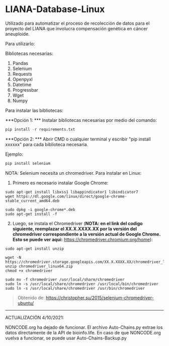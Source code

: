 # LIANA-Database-Linux
Utilizado para automatizar el proceso de recolección de datos para el proyecto del LIANA que involucra compensación genética en cáncer aneuploide.

Para utilizarlo:

Bibliotecas necesarias:

1. Pandas 
2. Selenium 
3. Requests 
4. Openpyxl
5. Datetime 
6. Progressbar
7. Wget
8. Numpy

Para instalar las bibliotecas:

***Opción 1: ***
Instalar bibliotecas necesarias por medio del comando:


```python
pip install -r requirements.txt
```

***Opción 2: ***
Abrir CMD o cualquier terminal y escribir "pip install xxxxxx" para cada biblioteca necesaria.

Ejemplo: 
```python
pip install selenium
```

NOTA: Selenium necesita un chromedriver. Para instalar en Linux:

1. Primero es necesario instalar Google Chrome:

```
sudo apt-get install libxss1 libappindicator1 libindicator7
wget https://dl.google.com/linux/direct/google-chrome-stable_current_amd64.deb

sudo dpkg -i google-chrome*.deb
sudo apt-get install -f

```

2. Luego, se instala el Chromedriver (**NOTA: en el link del codigo siguiente, reemplazar el XX.X.XXXX.XX por la versión del chromedriver correspondiente a la versión actual de Google Chrome. Esto se puede ver aqui:** https://chromedriver.chromium.org/home):

```
sudo apt-get install unzip

wget -N https://chromedriver.storage.googleapis.com/XX.X.XXXX.XX/chromedriver_linux64.zip
unzip chromedriver_linux64.zip
chmod +x chromedriver

sudo mv -f chromedriver /usr/local/share/chromedriver
sudo ln -s /usr/local/share/chromedriver /usr/local/bin/chromedriver
sudo ln -s /usr/local/share/chromedriver /usr/bin/chromedriver

```


>Obtenido de: https://christopher.su/2015/selenium-chromedriver-ubuntu/
---------------------------------------------------------------------------------------------------------------------------

ACTUALIZACIÓN 4/10/2021:

NONCODE.org ha dejado de funcionar. El archivo Auto-Chains.py extrae los datos directamente de la API de bioinfo.life. 
En caso de que NONCODE.org vuelva a funcionar, se puede usar Auto-Chains-Backup.py
